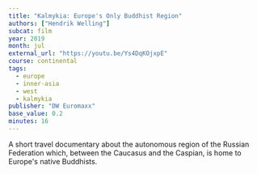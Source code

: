 ```yaml
---
title: "Kalmykia: Europe's Only Buddhist Region"
authors: ["Hendrik Welling"]
subcat: film
year: 2019
month: jul
external_url: "https://youtu.be/Ys4DqKOjxpE"
course: continental
tags: 
  - europe
  - inner-asia
  - west
  - kalmykia
publisher: "DW Euromaxx"
base_value: 0.2
minutes: 16
---
```


A short travel documentary about the autonomous region of the Russian Federation which, between the Caucasus and the Caspian, is home to Europe's native Buddhists.
